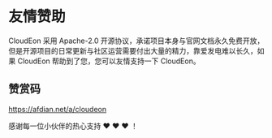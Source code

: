 # 友情赞助

CloudEon 采用 Apache-2.0 开源协议，承诺项目本身与官网文档永久免费开放， 但是开源项目的日常更新与社区运营需要付出大量的精力，靠爱发电难以长久，如果 CloudEon 帮助到了您，您可以友情支持一下 CloudEon。

## 赞赏码

https://afdian.net/a/cloudeon

感谢每一位小伙伴的热心支持 ❤️ ❤️ ❤️ ！
